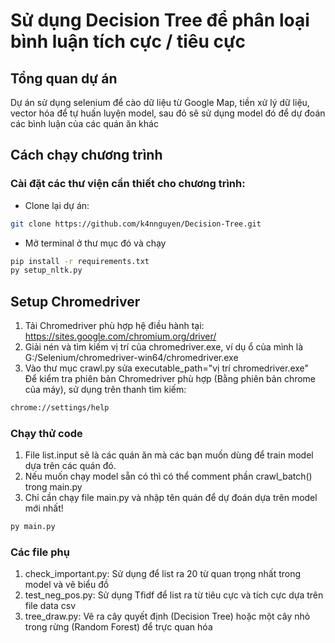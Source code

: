 # Sử dụng Decision Tree để phân loại bình luận tích cực / tiêu cực

## Tổng quan dự án

Dự án sử dụng selenium để cào dữ liệu từ Google Map, tiền xử lý dữ liệu, vector hóa để tự huấn luyện model, sau đó sẽ sử dụng model đó để dự đoán các bình luận của các quán ăn khác

## Cách chạy chương trình

### Cài đặt các thư viện cần thiết cho chương trình:

- Clone lại dự án:

```bash
git clone https://github.com/k4nnguyen/Decision-Tree.git
```

- Mở terminal ở thư mục đó và chạy

```bash
pip install -r requirements.txt
py setup_nltk.py
```

## Setup Chromedriver

1. Tải Chromedriver phù hợp hệ điều hành tại: https://sites.google.com/chromium.org/driver/
2. Giải nén và tìm kiếm vị trí của chromedriver.exe, ví dụ ổ của mình là G:/Selenium/chromedriver-win64/chromedriver.exe
3. Vào thư mục crawl.py sửa executable_path="vị trí chromedriver.exe"
   </br>
   Để kiểm tra phiên bản Chromedriver phù hợp (Bằng phiên bản chrome của máy), sử dụng trên thanh tìm kiếm:

```bash
chrome://settings/help
```

### Chạy thử code

1. File list.input sẽ là các quán ăn mà các bạn muốn dùng để train model dựa trên các quán đó.
2. Nếu muốn chạy model sẵn có thì có thể comment phần crawl_batch() trong main.py
3. Chỉ cần chạy file main.py và nhập tên quán để dự đoán dựa trên model mới nhất!

```bash
py main.py
```

### Các file phụ
1. check_important.py: Sử dụng để list ra 20 từ quan trọng nhất trong model và vẽ biểu đồ
2. test_neg_pos.py: Sử dụng Tfidf để list ra từ tiêu cực và tích cực dựa trên file data csv
3. tree_draw.py: Vẽ ra cây quyết định (Decision Tree) hoặc một cây nhỏ trong rừng (Random Forest) để trực quan hóa
 
